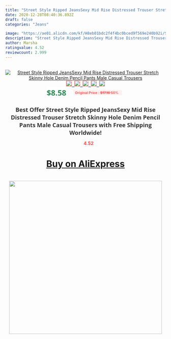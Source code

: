 ```yaml
---
title: "Street Style Ripped JeansSexy Mid Rise Distressed Trouser Stretch Skinny Hole Denim Pencil Pants Male Casual Trousers"
date: 2020-12-28T08:40:36.892Z
draft: false
categories: "Jeans"

image: "https://ae01.alicdn.com/kf/H8eb01bdc2f4f4bc0bced9f569e240b92i/Street-Style-Ripped-JeansSexy-Mid-Rise-Distressed-Trouser-Stretch-Skinny-Hole-Denim-Pencil-Pants-Male-Casual.jpg"
description: "Street Style Ripped JeansSexy Mid Rise Distressed Trouser Stretch Skinny Hole Denim Pencil Pants Male Casual Trousers"
author: Marsha
ratingvalue: 4.52
reviewcount: 2.999
---
```

<br>
<div style="text-align: center;">
<a href="https://s.click.aliexpress.com/e/_9AICgH" target="_blank" rel="nofollow noopener noreferrer"><img alt="Street Style Ripped JeansSexy Mid Rise Distressed Trouser Stretch Skinny Hole Denim Pencil Pants Male Casual Trousers" class="magnifier-image" src="https://ae01.alicdn.com/kf/H8eb01bdc2f4f4bc0bced9f569e240b92i/Street-Style-Ripped-JeansSexy-Mid-Rise-Distressed-Trouser-Stretch-Skinny-Hole-Denim-Pencil-Pants-Male-Casual.jpg_640x640.jpg">
<br>
<img style="border:1px solid salmon" src="https://ae01.alicdn.com/kf/H8eb01bdc2f4f4bc0bced9f569e240b92i/Street-Style-Ripped-JeansSexy-Mid-Rise-Distressed-Trouser-Stretch-Skinny-Hole-Denim-Pencil-Pants-Male-Casual.jpg_120x120.jpg">&nbsp;&nbsp;<img style="border:1px solid salmon" src="https://ae01.alicdn.com/kf/Hff8dc009f59e47bbb98e46b5ab066234e/Street-Style-Ripped-JeansSexy-Mid-Rise-Distressed-Trouser-Stretch-Skinny-Hole-Denim-Pencil-Pants-Male-Casual.jpg_120x120.jpg">&nbsp;&nbsp;<img style="border:1px solid salmon" src="https://ae01.alicdn.com/kf/H41a949903b67455f9426f1cb63e2c6e23/Street-Style-Ripped-JeansSexy-Mid-Rise-Distressed-Trouser-Stretch-Skinny-Hole-Denim-Pencil-Pants-Male-Casual.jpg_120x120.jpg">&nbsp;&nbsp;<img style="border:1px solid salmon" src="https://ae01.alicdn.com/kf/Ha7ad051b50ea4d8196608eda3412e634h/Street-Style-Ripped-JeansSexy-Mid-Rise-Distressed-Trouser-Stretch-Skinny-Hole-Denim-Pencil-Pants-Male-Casual.jpg_120x120.jpg">&nbsp;&nbsp;<img style="border:1px solid salmon" src="https://ae01.alicdn.com/kf/H8842a0b59f1a4a2f844d7ee45d27e2beU/Street-Style-Ripped-JeansSexy-Mid-Rise-Distressed-Trouser-Stretch-Skinny-Hole-Denim-Pencil-Pants-Male-Casual.jpg_120x120.jpg"></a></div><br0>
<div style="text-align: center;"><span style="background-color: white; border: 0px; box-sizing: border-box; color: seagreen; display: inline-block; font-family: &quot;open sans&quot; , &quot;arial&quot; , &quot;helvetica&quot; , sans-serif , &quot;heiti&quot;; font-size: 24px; font-stretch: inherit; font-weight: 700; line-height: inherit; margin: 0px 10px 0px 0px; padding: 0px; vertical-align: middle;">$8.58 </span>
<span style="background: rgb(255 , 241 , 241); border-radius: 3px; border: 0px; box-sizing: border-box; color: #ff4747; display: inline-block; font-family: inherit; font-size: 12px; font-stretch: inherit; font-style: inherit; font-variant: inherit; font-weight: 600; line-height: inherit; margin: 0px; padding: 2px 5px; transform: scale(0.9); vertical-align: middle;">Original Price : <b style="text-decoration: line-through;">$17.16 </b> 50%&nbsp;&nbsp;</span></div>
<h1 style="color: #333333; display: inline-block; font-family: &quot;open sans&quot; , &quot;arial&quot; , &quot;helvetica&quot; , sans-serif , &quot;heiti&quot;; font-size: 18px; font-stretch: inherit; font-weight: 700; text-align: center;">Best Offer Street Style Ripped JeansSexy Mid Rise Distressed Trouser Stretch Skinny Hole Denim Pencil Pants Male Casual Trousers with Free Shipping Worldwide!</h1>
<div style="color: #ff4747; text-align: center;">
<img src="https://4.bp.blogspot.com/-M0ZcTcb-5uY/XleCXlxnR4I/AAAAAAAAAEc/OrjgMkXV1oMQFaCRZj5HQwOCBcu3w1FegCPcBGAYYCw/s1600/star.png" style="height: 15px;">&nbsp;<b>4.52</b></div>
<div class="button_cont" align="center"><a class="buynow_a" href="https://s.click.aliexpress.com/e/_9AICgH" target="_blank" rel="nofollow noopener noreferrer"><H1>Buy on AliExpress</H1></a></div><br>
<div class="separator" style="clear: both; text-align: center;">
<img src="https://lh3.googleusercontent.com/-pTy5HemUv9M/XlePHvY0dAI/AAAAAAAAAE4/0nX5iRUoIWY8eMW9Dpxeirr157OZliDIgCLcBGAsYHQ/s1600/badge.gif" width="480">
</div>
